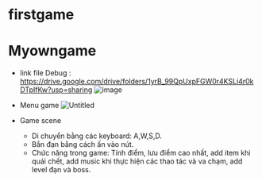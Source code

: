 # firstgame
# Myowngame
- link file Debug : https://drive.google.com/drive/folders/1yrB_99QpUxpFGW0r4KSLi4r0kDTpIfKw?usp=sharing
![image](https://user-images.githubusercontent.com/31684535/188688191-87a8342e-b0a0-4a17-8d5a-1fe09546c38e.png)
- Menu game
![Untitled](https://user-images.githubusercontent.com/31684535/188691083-7e69feb3-3fd4-483c-b073-f6ee7ec5fbb1.png)

- Game scene
  + Di chuyển bằng các keyboard: A,W,S,D.
  + Bắn đạn bằng cách ấn vào nút.
  + Chức năng trong game: Tính điểm, lưu điểm cao nhất, add item khi quái chết, add music khi thực hiện các thao tác và va chạm, add level đạn và boss.
